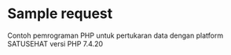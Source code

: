 # Sample request
Contoh pemrograman PHP untuk pertukaran data dengan platform SATUSEHAT
versi PHP 7.4.20
